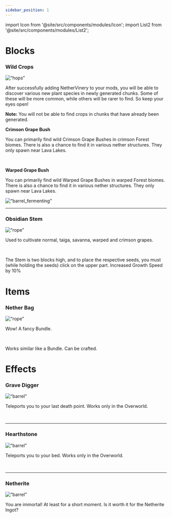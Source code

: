 ```yaml
---
sidebar_position: 1
---
```

import Icon from '@site/src/components/modules/Icon';
import List2 from '@site/src/components/modules/List2';


# Blocks

### Wild Crops
<img src=“https://imgur.com/NXrBYLF.png” alt=“hops” align=“left” width=“50” height=“50” style=“margin-right:20px;”>

After successfully adding NetherVinery to your mods, you will be able to discover various new plant species in newly generated chunks. Some of these will be more common, while others will be rarer to find. So keep your eyes open!

**Note:** You will not be able to find crops in chunks that have already been generated.

**Crimson Grape Bush**

You can primarily find wild Crimson Grape Bushes in crimson Forest biomes. There is also a chance to find it in various nether structures. They only spawn near Lava Lakes.

<br>

**Warped Grape Bush**

You can primarily find wild Warped Grape Bushes in warped Forest biomes. There is also a chance to find it in various nether structures. They only spawn near Lava Lakes.

<div align=“center”>
<img src=“https://imgur.com/K6cWMQU.png” alt=“barrel_fermenting” width=“400”/>
</div>

***

### Obsidian Stem
<img src=“https://imgur.com/TDeBxrM.png” alt=“rope” align=“left” width=“50” height=“50” style=“margin-right:20px;”>

Used to cultivate normal, taiga, savanna, warped and crimson grapes.

<br>

The Stem is two blocks high, and to place the respective seeds, you must (while holding the seeds) click on the upper part. Increased Growth Speed by 10%

# Items

### Nether Bag
<img src=“https://imgur.com/3KtK72G.png” alt=“rope” align=“left” width=“50” height=“50” style=“margin-right:20px;”>

Wow! A fancy Bundle. 

<br>

Works similar like a Bundle. Can be crafted. 

# Effects

### Grave Digger
<img src=“https://imgur.com/L0UKLJT.png” alt=“barrel” align=“left” width=“50” height=“50” style=“margin-right:20px;”>

Teleports you to your last death point. Works only in the Overworld.

<br>

***

### Hearthstone
<img src=“https://imgur.com/EGnacRi.png” alt=“barrel” alig n=“left” width=“50” height=“50” style=“margin-right:20px;”>

Teleports you to your bed. Works only in the Overworld.


<br>

***

### Netherite
<img src=“https://imgur.com/LHjPrfa.png” alt=“barrel” align=“left” width=“50” height=“50” style=“margin-right:20px;”>

You are immortal! At least for a short moment. Is it worth it for the Netherite Ingot?

<br>

